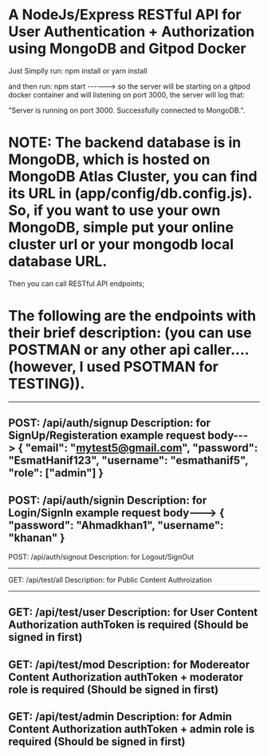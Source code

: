 # A NodeJs/Express RESTful API for User Authentication + Authorization using MongoDB and Gitpod Docker
Just Simplly run:
npm install
or 
yarn install

and  then run:
npm start
------> so the server will be starting on a gitpod docker container and will listening on port 3000, the server will log that:

"Server is running on port 3000.
Successfully connected to MongoDB.".

# NOTE: The backend database is in MongoDB, which is hosted on MongoDB Atlas Cluster, you can find its URL in (app/config/db.config.js). So, if you want to use your own MongoDB, simple put your online cluster url or your mongodb local database URL.


Then you can call RESTful API endpoints; 


# The following are the endpoints with their brief description: (you can use POSTMAN or any other api caller....(however, I used PSOTMAN for TESTING)).

--------------
POST:   /api/auth/signup
    Description:   for SignUp/Registeration      example request body---> {
		"email": "mytest5@gmail.com",
		"password": "EsmatHanif123",
		"username": "esmathanif5",
		"role": ["admin"]
	}
-------------
POST:   /api/auth/signin
	Description:   for Login/SignIn
	example request body---> {
		"password": "Ahmadkhan1",
		"username": "khanan"
	}
-------------
POST:   /api/auth/signout
	Description:   for Logout/SignOut

--------------
GET:   /api/test/all
	Description:   for Public Content Authroization  

-------------
GET:   /api/test/user
	Description:   for User Content Authorization
	authToken is required (Should be signed in first)
-------------
GET:   /api/test/mod
	Description:   for Modereator Content Authorization
	authToken + moderator role is required (Should be signed in first)
-------------
GET:   /api/test/admin
	Description:   for Admin Content Authorization
	authToken + admin role is required (Should be signed in first)
-----------

